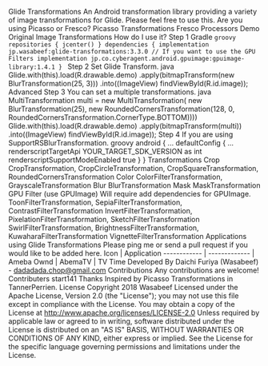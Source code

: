 Glide Transformations An Android transformation library providing a variety of image transformations for Glide. Please feel free to use this. Are you using Picasso or Fresco? Picasso Transformations Fresco Processors Demo Original Image Transformations How do I use it? Step 1 Gradle ```groovy repositories { jcenter() } dependencies { implementation jp.wasabeef:glide-transformations:3.3.0 // If you want to use the GPU Filters implementation jp.co.cyberagent.android.gpuimage:gpuimage-library:1.4.1 } ``` Step 2 Set Glide Transform. java Glide.with(this).load(R.drawable.demo) .apply(bitmapTransform(new BlurTransformation(25, 3))) .into((ImageView) findViewById(R.id.image)); Advanced Step 3 You can set a multiple transformations. java MultiTransformation multi = new MultiTransformation( new BlurTransformation(25), new RoundedCornersTransformation(128, 0, RoundedCornersTransformation.CornerType.BOTTOM)))) Glide.with(this).load(R.drawable.demo) .apply(bitmapTransform(multi)) .into((ImageView) findViewById(R.id.image)); Step 4 If you are using SupportRSBlurTransformation. groovy android { ... defaultConfig { ... renderscriptTargetApi YOUR_TARGET_SDK_VERSION as int renderscriptSupportModeEnabled true } } Transformations Crop CropTransformation, CropCircleTransformation, CropSquareTransformation, RoundedCornersTransformation Color ColorFilterTransformation, GrayscaleTransformation Blur BlurTransformation Mask MaskTransformation GPU Filter (use GPUImage) Will require add dependencies for GPUImage. ToonFilterTransformation, SepiaFilterTransformation, ContrastFilterTransformation InvertFilterTransformation, PixelationFilterTransformation, SketchFilterTransformation SwirlFilterTransformation, BrightnessFilterTransformation, KuwaharaFilterTransformation VignetteFilterTransformation Applications using Glide Transformations Please ping me or send a pull request if you would like to be added here. Icon | Application ------------ | ------------- | Ameba Ownd | AbemaTV | TV Time Developed By Daichi Furiya (Wasabeef) - dadadada.chop@gmail.com Contributions Any contributions are welcome! Contributers start141 Thanks Inspired by Picasso Transformations in TannerPerrien. License Copyright 2018 Wasabeef Licensed under the Apache License, Version 2.0 (the "License"); you may not use this file except in compliance with the License. You may obtain a copy of the License at http://www.apache.org/licenses/LICENSE-2.0 Unless required by applicable law or agreed to in writing, software distributed under the License is distributed on an "AS IS" BASIS, WITHOUT WARRANTIES OR CONDITIONS OF ANY KIND, either express or implied. See the License for the specific language governing permissions and limitations under the License.